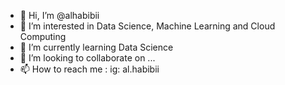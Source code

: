 - 👋 Hi, I’m @alhabibii
- 👀 I’m interested in Data Science, Machine Learning and Cloud Computing
- 🌱 I’m currently learning Data Science
- 💞️ I’m looking to collaborate on ...
- 📫 How to reach me : ig: al.habibii

<!---
alhabibii/alhabibii is a ✨ special ✨ repository because its `README.md` (this file) appears on your GitHub profile.
You can click the Preview link to take a look at your changes.
--->
